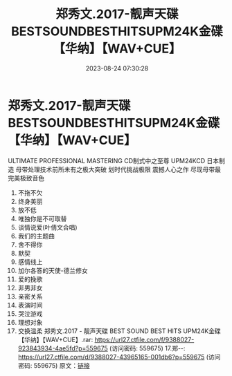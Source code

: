 ﻿---
title: 郑秀文.2017-靓声天碟BESTSOUNDBESTHITSUPM24K金碟【华纳】【WAV+CUE】
date: 2023-08-24 07:30:28
categories: WAV车载音乐、镜像
tags: 华语中文
---
# 郑秀文.2017-靓声天碟BESTSOUNDBESTHITSUPM24K金碟【华纳】【WAV+CUE】

ULTIMATE PROFESSIONAL MASTERING
CD制式中之至尊
UPM24KCD 日本制造
母带处理技术前所未有之极大突破
划时代挑战极限 震撼人心之作
尽现母带最完美极致音色
01. 不拖不欠
02. 终身美丽
03. 放不低
04. 唯独你是不可取替
05. 谈情说爱(叶倩文合唱)
06. 我们的主题曲
07. 舍不得你
08. 默契
09. 感情线上
10. 加尔各答的天使-德兰修女
11. 爱的挽歌
12. 非男非女
13. 亲密关系
14. 表演时间
15. 哭泣游戏
16. 理想对象
17. 交换温柔
郑秀文.2017 - 靓声天碟 BEST SOUND BEST HITS UPM24K金碟【华纳】【WAV+CUE】.rar:
https://url27.ctfile.com/f/9388027-923843934-4ae5fd?p=559675
(访问密码: 559675)
17.郑--: https://url27.ctfile.com/d/9388027-43965165-001db6?p=559675
(访问密码: 559675)
原文：[链接](https://blog.sina.com.cn/s/blog_1647c7e7601031383.html)